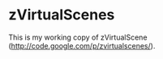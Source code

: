 zVirtualScenes
============================================================

This is my working copy of zVirtualScene (http://code.google.com/p/zvirtualscenes/).

